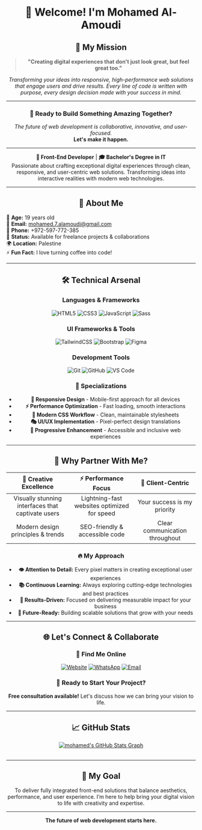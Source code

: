 <div align="center">
  
# 👋 Welcome! I'm Mohamed Al-Amoudi

<div align="center">
  

## 🎯 My Mission

<div align="center">

> **"Creating digital experiences that don't just look great, but feel great too."**

_Transforming your ideas into responsive, high-performance web solutions that engage users and drive results. Every line of code is written with purpose, every design decision made with your success in mind._

</div>

---

<div align="center">

### 🚀 **Ready to Build Something Amazing Together?**

_The future of web development is collaborative, innovative, and user-focused._  
**Let's make it happen.**

---

</div>

**🎯 Front-End Developer** | **🎓 Bachelor's Degree in IT**  
Passionate about crafting exceptional digital experiences through clean, responsive, and user-centric web solutions. Transforming ideas into interactive realities with modern web technologies.

---

## 🚀 About Me

<div align="left">
  
🌟 **Age:** 19 years old  
📧 **Email:** mohamed.7.alamoudi@gmail.com  
📱 **Phone:** +972-597-772-385  
💼 **Status:** Available for freelance projects & collaborations  
🌍 **Location:** Palestine  
⚡ **Fun Fact:** I love turning coffee into code!

</div>


---

## 🛠️ Technical Arsenal

<div align="center">

### Languages & Frameworks

![HTML5](https://img.shields.io/badge/HTML5-E34F26?style=for-the-badge&logo=html5&logoColor=white)
![CSS3](https://img.shields.io/badge/CSS3-1572B6?style=for-the-badge&logo=css3&logoColor=white)
![JavaScript](https://img.shields.io/badge/JavaScript-F7DF1E?style=for-the-badge&logo=javascript&logoColor=black)
![Sass](https://img.shields.io/badge/Sass-CC6699?style=for-the-badge&logo=sass&logoColor=white)

### UI Frameworks & Tools

![TailwindCSS](https://img.shields.io/badge/Tailwind_CSS-38B2AC?style=for-the-badge&logo=tailwind-css&logoColor=white)
![Bootstrap](https://img.shields.io/badge/Bootstrap-563D7C?style=for-the-badge&logo=bootstrap&logoColor=white)
![Figma](https://img.shields.io/badge/Figma-F24E1E?style=for-the-badge&logo=figma&logoColor=white)

### Development Tools

![Git](https://img.shields.io/badge/Git-F05032?style=for-the-badge&logo=git&logoColor=white)
![GitHub](https://img.shields.io/badge/GitHub-100000?style=for-the-badge&logo=github&logoColor=white)
![VS Code](https://img.shields.io/badge/VS_Code-007ACC?style=for-the-badge&logo=visual-studio-code&logoColor=white)

</div>

### 🎯 Specializations

- **🎨 Responsive Design** - Mobile-first approach for all devices
- **⚡ Performance Optimization** - Fast loading, smooth interactions
- **🔄 Modern CSS Workflow** - Clean, maintainable stylesheets
- **🎭 UI/UX Implementation** - Pixel-perfect design translations
- **🚀 Progressive Enhancement** - Accessible and inclusive web experiences

---

## 🌟 Why Partner With Me?

<div align="center">

|              🎨 Creative Excellence               |            ⚡ Performance Focus             |       🤝 Client-Centric        |
| :-----------------------------------------------: | :-----------------------------------------: | :----------------------------: |
| Visually stunning interfaces that captivate users | Lightning-fast websites optimized for speed |  Your success is my priority   |
|         Modern design principles & trends         |       SEO-friendly & accessible code        | Clear communication throughout |

</div>

### 🔥 My Approach

- **👁️ Attention to Detail:** Every pixel matters in creating exceptional user experiences
- **📚 Continuous Learning:** Always exploring cutting-edge technologies and best practices
- **🎯 Results-Driven:** Focused on delivering measurable impact for your business
- **🚀 Future-Ready:** Building scalable solutions that grow with your needs

---

## 🌐 Let's Connect & Collaborate

<div align="center">

### 🔗 Find Me Online

[![Website](https://img.shields.io/badge/Portfolio-mohamedamoudi.me-blue?style=for-the-badge&logo=google-chrome&logoColor=white)](https://mohamedamoudi.me)
[![WhatsApp](https://img.shields.io/badge/WhatsApp-25D366?style=for-the-badge&logo=whatsapp&logoColor=white)](https://wa.me/+972597772385)
[![Email](https://img.shields.io/badge/Email-D14836?style=for-the-badge&logo=gmail&logoColor=white)](mailto:mohamed.7.alamoudi@gmail.com)

### 💼 Ready to Start Your Project?

**Free consultation available!** Let's discuss how we can bring your vision to life.

</div>

---

<div align="center">
  
## 📈 GitHub Stats 

<a href="https://https://github.com/mohamed-alamoudi">
  <img align="center" src="https://github-profile-summary-cards.vercel.app/api/cards/profile-details?username=mohamed-alamoudi&theme=radical&hide_border=true)](https://github.com/mohamed-alamoudi" alt="mohamed's GitHub Stats Graph"/>
</a>
<br><br>

---

## 🎯 My Goal

To deliver fully integrated front-end solutions that balance aesthetics, performance, and user experience. I’m here to help bring your digital vision to life with creativity and expertise.

---

**The future of web development starts here.**
